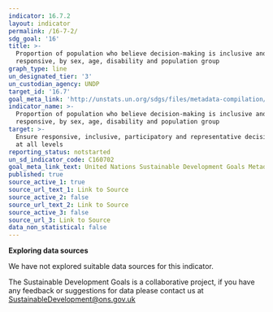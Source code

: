 ```yaml
---
indicator: 16.7.2
layout: indicator
permalink: /16-7-2/
sdg_goal: '16'
title: >-
  Proportion of population who believe decision-making is inclusive and
  responsive, by sex, age, disability and population group
graph_type: line
un_designated_tier: '3'
un_custodian_agency: UNDP
target_id: '16.7'
goal_meta_link: 'http://unstats.un.org/sdgs/files/metadata-compilation/Metadata-Goal-16.pdf'
indicator_name: >-
  Proportion of population who believe decision-making is inclusive and
  responsive, by sex, age, disability and population group
target: >-
  Ensure responsive, inclusive, participatory and representative decision-making
  at all levels
reporting_status: notstarted
un_sd_indicator_code: C160702
goal_meta_link_text: United Nations Sustainable Development Goals Metadata (pdf 1361kB)
published: true
source_active_1: true
source_url_text_1: Link to Source
source_active_2: false
source_url_text_2: Link to Source
source_active_3: false
source_url_3: Link to Source
data_non_statistical: false
---
```

**Exploring data sources**

We have not explored suitable data sources for this indicator. 

The Sustainable Development Goals is a collaborative project, if you have any feedback or suggestions for data please contact us at <SustainableDevelopment@ons.gov.uk>
